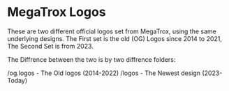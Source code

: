 # MegaTrox Logos
These are two different official logos set from MegaTrox, using the same underlying designs. The First set is the old (OG) Logos since 2014 to 2021, The Second Set is from 2023.

The Diffrence between the two is by two diffrence folders:

/og.logos - The Old logos (2014-2022)
/logos - The Newest design (2023-Today)
